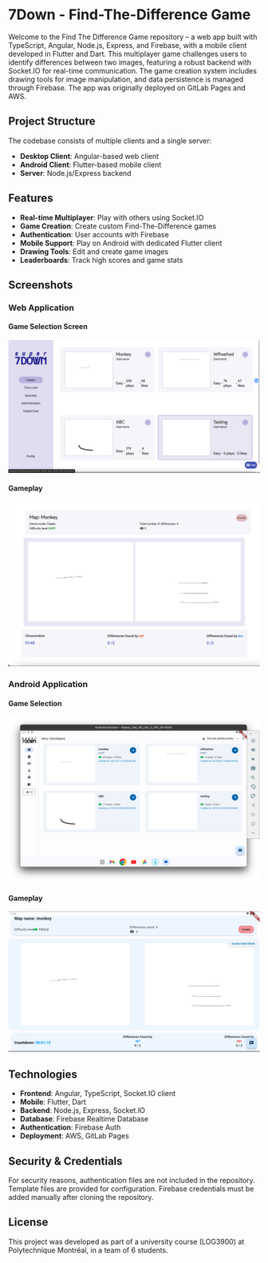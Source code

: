 # 7Down - Find-The-Difference Game

Welcome to the Find The Difference Game repository – a web app built with TypeScript, Angular, Node.js, Express, and Firebase, with a mobile client developed in Flutter and Dart. This multiplayer game challenges users to identify differences between two images, featuring a robust backend with Socket.IO for real-time communication. The game creation system includes drawing tools for image manipulation, and data persistence is managed through Firebase. The app was originally deployed on GitLab Pages and AWS.

## Project Structure

The codebase consists of multiple clients and a single server:

-   **Desktop Client**: Angular-based web client
-   **Android Client**: Flutter-based mobile client
-   **Server**: Node.js/Express backend

## Features

-   **Real-time Multiplayer**: Play with others using Socket.IO
-   **Game Creation**: Create custom Find-The-Difference games
-   **Authentication**: User accounts with Firebase
-   **Mobile Support**: Play on Android with dedicated Flutter client
-   **Drawing Tools**: Edit and create game images
-   **Leaderboards**: Track high scores and game stats

## Screenshots

### Web Application

#### Game Selection Screen

![Game Selection Screen](7down-web-select.png)

#### Gameplay

![Web Gameplay](7down-web-gamplay.png)

### Android Application

#### Game Selection

![Android Selection](7down-android-select.png)

#### Gameplay

![Android Gameplay](7down-android-gameplay.png)

## Technologies

-   **Frontend**: Angular, TypeScript, Socket.IO client
-   **Mobile**: Flutter, Dart
-   **Backend**: Node.js, Express, Socket.IO
-   **Database**: Firebase Realtime Database
-   **Authentication**: Firebase Auth
-   **Deployment**: AWS, GitLab Pages

## Security & Credentials

For security reasons, authentication files are not included in the repository. Template files are provided for configuration. Firebase credentials must be added manually after cloning the repository.

## License

This project was developed as part of a university course (LOG3900) at Polytechnique Montréal, in a team of 6 students.
